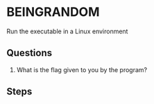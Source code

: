 # BEINGRANDOM
Run the executable in a Linux environment

## Questions
1. What is the flag given to you by the program?

## Steps
